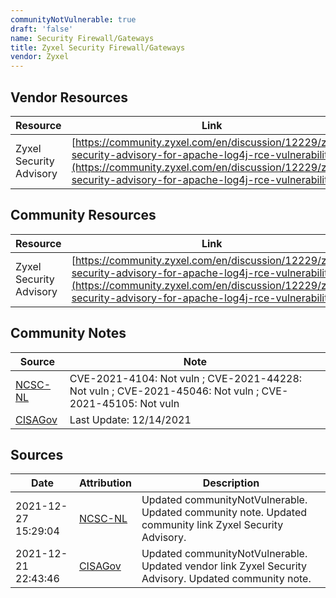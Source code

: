 ```yaml
---
communityNotVulnerable: true
draft: 'false'
name: Security Firewall/Gateways
title: Zyxel Security Firewall/Gateways
vendor: Zyxel
---
```


## Vendor Resources
| Resource | Link |
| --- | --- |
| Zyxel Security Advisory | [https://community.zyxel.com/en/discussion/12229/zyxel-security-advisory-for-apache-log4j-rce-vulnerability](https://community.zyxel.com/en/discussion/12229/zyxel-security-advisory-for-apache-log4j-rce-vulnerability) |

## Community Resources
| Resource | Link |
| --- | --- |
| Zyxel Security Advisory | [https://community.zyxel.com/en/discussion/12229/zyxel-security-advisory-for-apache-log4j-rce-vulnerability](https://community.zyxel.com/en/discussion/12229/zyxel-security-advisory-for-apache-log4j-rce-vulnerability) |

## Community Notes
| Source | Note |
| --- | --- |
| [NCSC-NL](https://github.com/NCSC-NL/log4shell/blob/main/software/README.md) | CVE-2021-4104: Not vuln ; CVE-2021-44228: Not vuln ; CVE-2021-45046: Not vuln ; CVE-2021-45105: Not vuln </ul> |
| [CISAGov](https://raw.githubusercontent.com/cisagov/log4j-affected-db/develop/README.md) | Last Update: 12/14/2021 |

## Sources
| Date | Attribution | Description |
| --- | --- | --- |
| 2021-12-27 15:29:04 | [NCSC-NL](https://github.com/NCSC-NL/log4shell/blob/main/software/README.md) | Updated communityNotVulnerable. Updated community note. Updated community link Zyxel Security Advisory.  |
| 2021-12-21 22:43:46 | [CISAGov](https://raw.githubusercontent.com/cisagov/log4j-affected-db/develop/README.md) | Updated communityNotVulnerable. Updated vendor link Zyxel Security Advisory. Updated community note.  |
